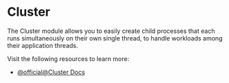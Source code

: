 # Cluster

The Cluster module allows you to easily create child processes that each runs simultaneously on their own single thread, to handle workloads among their application threads.

Visit the following resources to learn more:

- [@official@Cluster Docs](https://nodejs.org/api/cluster.html#cluster)

